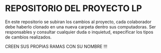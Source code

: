 # REPOSITORIO DEL PROYECTO LP 
En este repositorio se subiran los cambios al proyecto, cada colaborador debe haberlo clonado en una nueva carpeta dentro sus computadoras. Ser responsables y consultar cualquier duda o inquietud, especificar los tipos de cambios realizados.

CREEN SUS PROPIAS RAMAS CON SU NOMBRE !!! 

